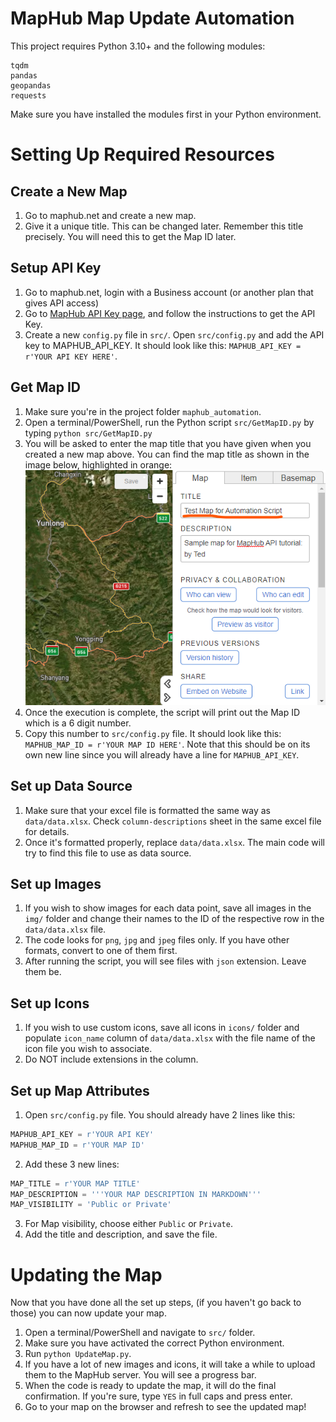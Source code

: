 # MapHub Map Update Automation

This project requires Python 3.10+ and the following modules:
```
tqdm
pandas
geopandas
requests
```
Make sure you have installed the modules first in your Python environment.

# Setting Up Required Resources

## Create a New Map

1. Go to maphub.net and create a new map.
2. Give it a unique title. This can be changed later. Remember this title precisely. You will need this to get the Map ID later.

## Setup API Key

1. Go to maphub.net, login with a Business account (or another plan that gives API access)
2. Go to [MapHub API Key page](https://docs.maphub.net/api/index.html), and follow the instructions to get the API Key.
3. Create a new `config.py` file in `src/`. Open `src/config.py` and add the API key to MAPHUB_API_KEY. It should look like this: `MAPHUB_API_KEY = r'YOUR API KEY HERE'`.

## Get Map ID

1. Make sure you're in the project folder `maphub_automation`.
2. Open a terminal/PowerShell, run the Python script `src/GetMapID.py` by typing `python src/GetMapID.py`
3. You will be asked to enter the map title that you have given when you created a new map above. You can find the map title as shown in the image below, highlighted in orange:
![](MapTitle.png)
4. Once the execution is complete, the script will print out the Map ID which is a 6 digit number.
5. Copy this number to `src/config.py` file. It should look like this: `MAPHUB_MAP_ID = r'YOUR MAP ID HERE'`. Note that this should be on its own new line since you will already have a line for `MAPHUB_API_KEY`.

## Set up Data Source

1. Make sure that your excel file is formatted the same way as `data/data.xlsx`. Check `column-descriptions` sheet in the same excel file for details.
2. Once it's formatted properly, replace `data/data.xlsx`. The main code will try to find this file to use as data source.

## Set up Images

1. If you wish to show images for each data point, save all images in the `img/` folder and change their names to the ID of the respective row in the `data/data.xlsx` file.
2. The code looks for `png`, `jpg` and `jpeg` files only. If you have other formats, convert to one of them first.
3. After running the script, you will see files with `json` extension. Leave them be.

## Set up Icons

1. If you wish to use custom icons, save all icons in `icons/` folder and populate `icon_name` column of `data/data.xlsx` with the file name of the icon file you wish to associate. 
2. Do NOT include extensions in the column.

## Set up Map Attributes

1. Open `src/config.py` file. You should already have 2 lines like this:
```python
MAPHUB_API_KEY = r'YOUR API KEY'
MAPHUB_MAP_ID = r'YOUR MAP ID'
```
2. Add these 3 new lines:
``` python
MAP_TITLE = r'YOUR MAP TITLE'
MAP_DESCRIPTION = '''YOUR MAP DESCRIPTION IN MARKDOWN'''
MAP_VISIBILITY = 'Public or Private'
```
3. For Map visibility, choose either `Public` or `Private`. 
4. Add the title and description, and save the file.

# Updating the Map

Now that you have done all the set up steps, (if you haven't go back to those) you can now update your map.
1. Open a terminal/PowerShell and navigate to `src/` folder.
2. Make sure you have activated the correct Python environment.
3. Run `python UpdateMap.py`.
4. If you have a lot of new images and icons, it will take a while to upload them to the MapHub server. You will see a progress bar.
5. When the code is ready to update the map, it will do the final confirmation. If you're sure, type `YES` in full caps and press enter.
6. Go to your map on the browser and refresh to see the updated map!
